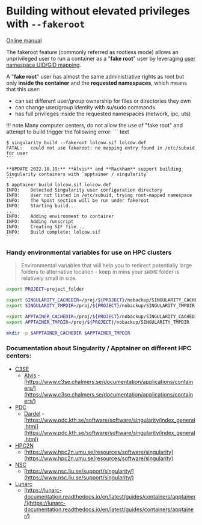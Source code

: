 # Building without elevated privileges with `--fakeroot`

[Online manual](https://sylabs.io/guides/3.8/user-guide/fakeroot.html)

The fakeroot feature (commonly referred as rootless mode) allows an unprivileged user to run a container as a "**fake root**" user by leveraging [user namespace UID/GID mapping](http://man7.org/linux/man-pages/man7/user_namespaces.7.html).

A "**fake root**" user has almost the same administrative rights as root but only **inside the container** and the **requested namespaces**, which means that this user:

- can set different user/group ownership for files or directories they own
- can change user/group identity with su/sudo commands
- has full privileges inside the requested namespaces (network, ipc, uts)

!!! note
    Many computer centers, do not allow the use of "fake root" and attempt to build  trigger the following error:
    ``` text

    $ singularity build --fakeroot lolcow.sif lolcow.def 
    FATAL:   could not use fakeroot: no mapping entry found in /etc/subuid for user
    ```

    **UPDATE 2022.10.19:** **Alvis** and **Rackham** support building Singularity containers with `apptainer / singularity`
    ```
    $ apptainer build lolcow.sif lolcow.def 
    INFO:    Detected Singularity user configuration directory
    INFO:    User not listed in /etc/subuid, trying root-mapped namespace
    INFO:    The %post section will be run under fakeroot
    INFO:    Starting build...
    ...
    INFO:    Adding environment to container
    INFO:    Adding runscript
    INFO:    Creating SIF file...
    INFO:    Build complete: lolcow.sif
    ```

### Handy environmental variables for use on HPC clusters
> Environmental variables that will help you to redirect potentially large folders to alternative location - keep in mins your `$HOME` folder is relatively small in size.

```bash
export PROJECT=project_folder

export SINGULARITY_CACHEDIR=/proj/${PROJECT}/nobackup/SINGULARITY_CACHEDIR
export SINGULARITY_TMPDIR=/proj/${PROJECT}/nobackup/SINGULARITY_TMPDIR

export APPTAINER_CACHEDIR=/proj/${PROJECT}/nobackup/SINGULARITY_CACHEDIR
export APPTAINER_TMPDIR=/proj/${PROJECT}/nobackup/SINGULARITY_TMPDIR

mkdir -p $APPTAINER_CACHEDIR $APPTAINER_TMPDIR
```

### Documentation about  Singularity / Apptainer on different HPC centers:  

- [C3SE](https://www.c3se.chalmers.se/)
    - [Alvis](https://www.c3se.chalmers.se/about/Alvis/) - [https://www.c3se.chalmers.se/documentation/applications/containers/](https://www.c3se.chalmers.se/documentation/applications/containers/)
- [PDC](https://www.pdc.kth.se/)
    - [Dardel](https://www.pdc.kth.se/hpc-services/computing-systems) - [https://www.pdc.kth.se/software/software/singularity/index_general.html](https://www.pdc.kth.se/software/software/singularity/index_general.html)
- [HPC2N](https://www.hpc2n.umu.se/)
    - [https://www.hpc2n.umu.se/resources/software/singularity](https://www.hpc2n.umu.se/resources/software/singularity)
- [NSC](https://www.nsc.liu.se/)
    - [https://www.nsc.liu.se/support/singularity/](https://www.nsc.liu.se/support/singularity/)
- [Lunarc]()
    - [https://lunarc-documentation.readthedocs.io/en/latest/guides/containers/apptainer/](https://lunarc-documentation.readthedocs.io/en/latest/guides/containers/apptainer/)